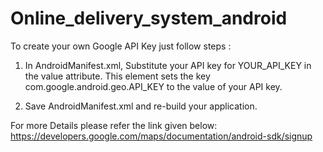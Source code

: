 # Online_delivery_system_android

To create your own Google API Key just follow steps :

1) In AndroidManifest.xml, Substitute your API key for YOUR_API_KEY in the value attribute. This element sets the key            com.google.android.geo.API_KEY to the value of your API key.

2) Save AndroidManifest.xml and re-build your application.

For more Details please refer the link given below:
https://developers.google.com/maps/documentation/android-sdk/signup
